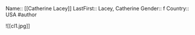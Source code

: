 Name:: [[Catherine Lacey]]
LastFirst:: Lacey, Catherine
Gender:: f
Country:: USA
#author

![[cl1.jpg]]